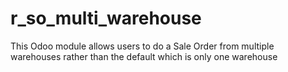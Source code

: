 # r_so_multi_warehouse
This Odoo module allows users to do a Sale Order from multiple warehouses rather than the default which is only one warehouse
